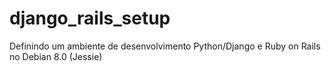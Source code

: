 # django_rails_setup
Definindo um ambiente de desenvolvimento Python/Django e Ruby on Rails no Debian 8.0 (Jessie)
